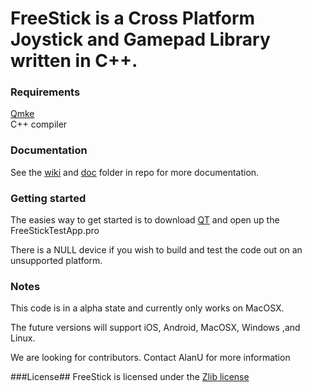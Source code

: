 # FreeStick is a Cross Platform Joystick and Gamepad Library written in C++. #

### Requirements ###
[Qmke](http://qt-project.org)  
C++ compiler

### Documentation ###
See the [wiki](https://bitbucket.org/AlanU/freestick/wiki) and [doc](https://bitbucket.org/AlanU/freestick/src/) folder in repo for more documentation.

### Getting started ###
The easies way to get started is to download [QT](http://qt-project.org/downloads) and open up the FreeStickTestApp.pro
 
There is a NULL device if you wish to build and test the code out on an unsupported platform. 

### Notes ###
This code is in a alpha state and currently only works on MacOSX.

The future versions will support iOS, Android, MacOSX, Windows ,and Linux.

We are looking for contributors. Contact AlanU for more information

###License##
FreeStick is licensed under the [Zlib license]( http://opensource.org/licenses/Zlib)